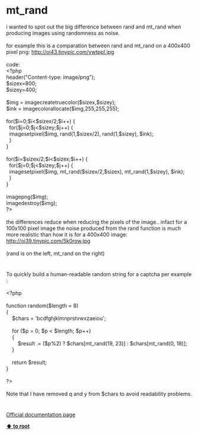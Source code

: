 # mt_rand




<div class="phpcode"><span class="html">
i wanted to spot out the big difference between rand and mt_rand when producing images using randomness as noise.
<br>
<br>for example this is a comparation between rand and mt_rand on a 400x400 pixel png: <a href="http://oi43.tinypic.com/vwtppl.jpg" rel="nofollow" target="_blank">http://oi43.tinypic.com/vwtppl.jpg</a>
<br>
<br>code:
<br><span class="default">&lt;?php
<br>header</span><span class="keyword">(</span><span class="string">&quot;Content-type: image/png&quot;</span><span class="keyword">);
<br></span><span class="default">$sizex</span><span class="keyword">=</span><span class="default">800</span><span class="keyword">;
<br></span><span class="default">$sizey</span><span class="keyword">=</span><span class="default">400</span><span class="keyword">;
<br>
<br></span><span class="default">$img </span><span class="keyword">= </span><span class="default">imagecreatetruecolor</span><span class="keyword">(</span><span class="default">$sizex</span><span class="keyword">,</span><span class="default">$sizey</span><span class="keyword">);
<br></span><span class="default">$ink </span><span class="keyword">= </span><span class="default">imagecolorallocate</span><span class="keyword">(</span><span class="default">$img</span><span class="keyword">,</span><span class="default">255</span><span class="keyword">,</span><span class="default">255</span><span class="keyword">,</span><span class="default">255</span><span class="keyword">);
<br>
<br>for(</span><span class="default">$i</span><span class="keyword">=</span><span class="default">0</span><span class="keyword">;</span><span class="default">$i</span><span class="keyword">&lt;</span><span class="default">$sizex</span><span class="keyword">/</span><span class="default">2</span><span class="keyword">;</span><span class="default">$i</span><span class="keyword">++) {
<br>&#xA0; for(</span><span class="default">$j</span><span class="keyword">=</span><span class="default">0</span><span class="keyword">;</span><span class="default">$j</span><span class="keyword">&lt;</span><span class="default">$sizey</span><span class="keyword">;</span><span class="default">$j</span><span class="keyword">++) {
<br>&#xA0; </span><span class="default">imagesetpixel</span><span class="keyword">(</span><span class="default">$img</span><span class="keyword">, </span><span class="default">rand</span><span class="keyword">(</span><span class="default">1</span><span class="keyword">,</span><span class="default">$sizex</span><span class="keyword">/</span><span class="default">2</span><span class="keyword">), </span><span class="default">rand</span><span class="keyword">(</span><span class="default">1</span><span class="keyword">,</span><span class="default">$sizey</span><span class="keyword">), </span><span class="default">$ink</span><span class="keyword">);
<br>&#xA0; }
<br>}
<br> 
<br>for(</span><span class="default">$i</span><span class="keyword">=</span><span class="default">$sizex</span><span class="keyword">/</span><span class="default">2</span><span class="keyword">;</span><span class="default">$i</span><span class="keyword">&lt;</span><span class="default">$sizex</span><span class="keyword">;</span><span class="default">$i</span><span class="keyword">++) {
<br>&#xA0; for(</span><span class="default">$j</span><span class="keyword">=</span><span class="default">0</span><span class="keyword">;</span><span class="default">$j</span><span class="keyword">&lt;</span><span class="default">$sizey</span><span class="keyword">;</span><span class="default">$j</span><span class="keyword">++) {
<br>&#xA0; </span><span class="default">imagesetpixel</span><span class="keyword">(</span><span class="default">$img</span><span class="keyword">, </span><span class="default">mt_rand</span><span class="keyword">(</span><span class="default">$sizex</span><span class="keyword">/</span><span class="default">2</span><span class="keyword">,</span><span class="default">$sizex</span><span class="keyword">), </span><span class="default">mt_rand</span><span class="keyword">(</span><span class="default">1</span><span class="keyword">,</span><span class="default">$sizey</span><span class="keyword">), </span><span class="default">$ink</span><span class="keyword">);
<br>&#xA0; }
<br>}
<br>
<br></span><span class="default">imagepng</span><span class="keyword">(</span><span class="default">$img</span><span class="keyword">);
<br></span><span class="default">imagedestroy</span><span class="keyword">(</span><span class="default">$img</span><span class="keyword">);
<br></span><span class="default">?&gt;
<br></span>
<br>the differences reduce when reducing the pixels of the image.. infact for a 100x100 pixel image the noise produced from the rand function is much more realistic than how it is for a 400x400 image: <a href="http://oi39.tinypic.com/5k0row.jpg" rel="nofollow" target="_blank">http://oi39.tinypic.com/5k0row.jpg</a>
<br>
<br>(rand is on the left, mt_rand on the right)</span>
</div>
  

#


<div class="phpcode"><span class="html">
To quickly build a human-readable random string for a captcha per example :<br><br><span class="default">&lt;?php<br><br></span><span class="keyword">function </span><span class="default">random</span><span class="keyword">(</span><span class="default">$length </span><span class="keyword">= </span><span class="default">8</span><span class="keyword">)<br>{&#xA0; &#xA0; &#xA0; <br>&#xA0; &#xA0; </span><span class="default">$chars </span><span class="keyword">= </span><span class="string">&apos;bcdfghjklmnprstvwxzaeiou&apos;</span><span class="keyword">;<br>&#xA0; &#xA0; <br>&#xA0; &#xA0; for (</span><span class="default">$p </span><span class="keyword">= </span><span class="default">0</span><span class="keyword">; </span><span class="default">$p </span><span class="keyword">&lt; </span><span class="default">$length</span><span class="keyword">; </span><span class="default">$p</span><span class="keyword">++)<br>&#xA0; &#xA0; {<br>&#xA0; &#xA0; &#xA0; &#xA0; </span><span class="default">$result </span><span class="keyword">.= (</span><span class="default">$p</span><span class="keyword">%</span><span class="default">2</span><span class="keyword">) ? </span><span class="default">$chars</span><span class="keyword">[</span><span class="default">mt_rand</span><span class="keyword">(</span><span class="default">19</span><span class="keyword">, </span><span class="default">23</span><span class="keyword">)] : </span><span class="default">$chars</span><span class="keyword">[</span><span class="default">mt_rand</span><span class="keyword">(</span><span class="default">0</span><span class="keyword">, </span><span class="default">18</span><span class="keyword">)];<br>&#xA0; &#xA0; }<br>&#xA0; &#xA0; <br>&#xA0; &#xA0; return </span><span class="default">$result</span><span class="keyword">;<br>}<br><br></span><span class="default">?&gt;<br></span><br>Note that I have removed q and y from $chars to avoid readability problems.</span>
</div>
  

#

[Official documentation page](https://www.php.net/manual/en/function.mt-rand.php)

**[⬆ to root](/)**